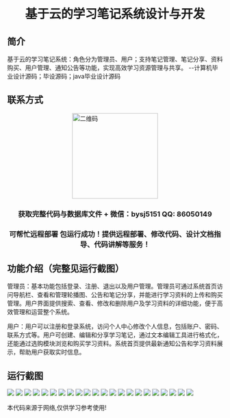 <p><h1 align="center">基于云的学习笔记系统设计与开发</h1></p>

## 简介
基于云的学习笔记系统：角色分为管理员、用户；支持笔记管理、笔记分享、资料购买、用户管理、通知公告等功能，实现高效学习资源管理与共享。    --计算机毕业设计源码；毕设源码；java毕业设计源码


## 联系方式
<img src="https://bs-1329754181.cos.ap-shanghai.myqcloud.com/wx.jpg" alt="二维码" style="display: block; margin: 0 auto;" width="200px">
<p><h3 align="center">获取完整代码与数据库文件 + 微信：bysj5151 QQ: 86050149</h3></p>
<p><h3 align="center">可帮忙远程部署 包运行成功！提供远程部署、修改代码、设计文档指导、代码讲解等服务！</h3></p>

## 功能介绍（完整见运行截图）
管理员：基本功能包括登录、注册、退出以及用户管理。管理员可通过系统首页访问导航栏、查看和管理轮播图、公告和笔记分享，并能进行学习资料的上传和购买管理。用户界面提供搜索、查看、修改和删除用户及学习资料的详细功能，便于高效管理和运营整个系统。

用户：用户可以注册和登录系统，访问个人中心修改个人信息，包括账户、密码、联系方式等。用户可创建、编辑和分享学习笔记，通过文本编辑工具进行格式化，还能通过选购模块浏览和购买学习资料。系统首页提供最新通知公告和学习资料展示，帮助用户获取实时信息。


## 运行截图
![](https://bs-1329754181.cos.ap-shanghai.myqcloud.com/ssm/CloudBasedLearningNotesSystem/img/001.jpg)
![](https://bs-1329754181.cos.ap-shanghai.myqcloud.com/ssm/CloudBasedLearningNotesSystem/img/002.jpg)
![](https://bs-1329754181.cos.ap-shanghai.myqcloud.com/ssm/CloudBasedLearningNotesSystem/img/003.jpg)
![](https://bs-1329754181.cos.ap-shanghai.myqcloud.com/ssm/CloudBasedLearningNotesSystem/img/004.jpg)
![](https://bs-1329754181.cos.ap-shanghai.myqcloud.com/ssm/CloudBasedLearningNotesSystem/img/005.jpg)
![](https://bs-1329754181.cos.ap-shanghai.myqcloud.com/ssm/CloudBasedLearningNotesSystem/img/006.jpg)
![](https://bs-1329754181.cos.ap-shanghai.myqcloud.com/ssm/CloudBasedLearningNotesSystem/img/007.jpg)
![](https://bs-1329754181.cos.ap-shanghai.myqcloud.com/ssm/CloudBasedLearningNotesSystem/img/008.jpg)
![](https://bs-1329754181.cos.ap-shanghai.myqcloud.com/ssm/CloudBasedLearningNotesSystem/img/009.jpg)
![](https://bs-1329754181.cos.ap-shanghai.myqcloud.com/ssm/CloudBasedLearningNotesSystem/img/010.jpg)
![](https://bs-1329754181.cos.ap-shanghai.myqcloud.com/ssm/CloudBasedLearningNotesSystem/img/011.jpg)
![](https://bs-1329754181.cos.ap-shanghai.myqcloud.com/ssm/CloudBasedLearningNotesSystem/img/012.jpg)
![](https://bs-1329754181.cos.ap-shanghai.myqcloud.com/ssm/CloudBasedLearningNotesSystem/img/013.jpg)
![](https://bs-1329754181.cos.ap-shanghai.myqcloud.com/ssm/CloudBasedLearningNotesSystem/img/014.jpg)
![](https://bs-1329754181.cos.ap-shanghai.myqcloud.com/ssm/CloudBasedLearningNotesSystem/img/015.jpg)
![](https://bs-1329754181.cos.ap-shanghai.myqcloud.com/ssm/CloudBasedLearningNotesSystem/img/016.jpg)
![](https://bs-1329754181.cos.ap-shanghai.myqcloud.com/ssm/CloudBasedLearningNotesSystem/img/017.jpg)
![](https://bs-1329754181.cos.ap-shanghai.myqcloud.com/ssm/CloudBasedLearningNotesSystem/img/018.jpg)
![](https://bs-1329754181.cos.ap-shanghai.myqcloud.com/ssm/CloudBasedLearningNotesSystem/img/019.jpg)
![](https://bs-1329754181.cos.ap-shanghai.myqcloud.com/ssm/CloudBasedLearningNotesSystem/img/020.jpg)
![](https://bs-1329754181.cos.ap-shanghai.myqcloud.com/ssm/CloudBasedLearningNotesSystem/img/021.jpg)
![](https://bs-1329754181.cos.ap-shanghai.myqcloud.com/ssm/CloudBasedLearningNotesSystem/img/022.jpg)

<p>本代码来源于网络,仅供学习参考使用!</p>

